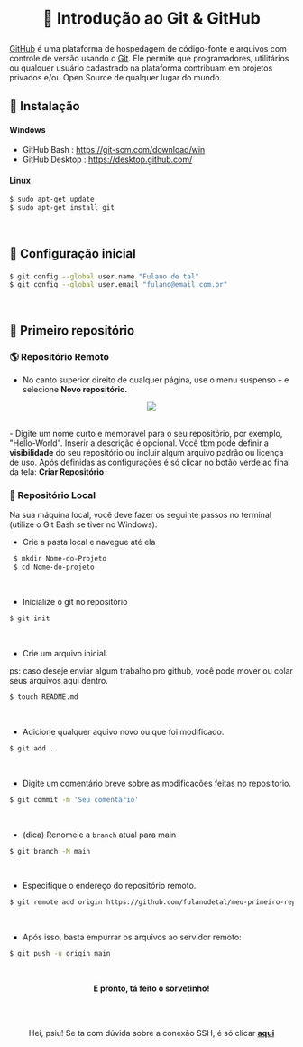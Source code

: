 # <p align = "center"> 📗 Introdução ao Git & GitHub</p>

[GitHub](https://github.com/) é uma plataforma de hospedagem de código-fonte e arquivos com controle de versão usando o [Git](https://git-scm.com/docs/git/pt_BR). Ele permite que programadores, utilitários ou qualquer usuário cadastrado na plataforma contribuam em projetos privados e/ou Open Source de qualquer lugar do mundo.




## <p align = "left"> 🔻 Instalação </p>

#### <p align = "left"> Windows </p>

- GitHub Bash : https://git-scm.com/download/win
- GitHub Desktop : https://desktop.github.com/

#### <p align = "left"> Linux </p>

```bash
$ sudo apt-get update
$ sudo apt-get install git
```
<br/>

## <p align = "left"> 🔻 Configuração inicial </p>


```bash
$ git config --global user.name "Fulano de tal"
$ git config --global user.email "fulano@email.com.br"
```
<br/>

## <p align = "left"> 🔻 Primeiro repositório </p>

### 🌎 Repositório Remoto 
- No canto superior direito de qualquer página, use o menu suspenso  `+`  e selecione <strong>Novo repositório.</strong>

<p align="center"><img src="https://user-images.githubusercontent.com/72531277/134835276-75b8ef7f-99ee-4d15-bd79-fd18ba6f484e.png" /> </p>

<br/>
- Digite um nome curto e memorável para o seu repositório, por exemplo, "Hello-World". Inserir a descrição é opcional. Você tbm pode definir a <strong>visibilidade</strong> do seu repositório ou incluir algum arquivo padrão ou licença de uso. Após definidas as configurações é só clicar no botão verde ao final da tela: <strong> Criar Repositório</strong>

### 📍 Repositório Local

Na sua máquina local, você deve fazer os seguinte passos no terminal (utilize o Git Bash se tiver no Windows):

- Crie a pasta local e navegue até ela

```bash
 $ mkdir Nome-do-Projeto
 $ cd Nome-do-projeto
 ```
 <br/>

- Inicialize o git no repositório

 ```bash
 $ git init 
 ```
<br/>

- Crie um arquivo inicial.

ps: caso deseje enviar algum trabalho pro github, você pode mover ou colar seus arquivos aqui dentro.

 ```bash
 $ touch README.md
 ```
 <br/>

- Adicione qualquer aquivo novo ou que foi modificado. 
 ```bash
 $ git add .
 ```
 <br/>


- Digite um comentário breve sobre as modificações feitas no repositorio.
 ```bash
 $ git commit -m 'Seu comentário'
 ```
 <br/>

 
- (dica) Renomeie a `branch` atual para main 
 ```bash
 $ git branch -M main
 ```
 <br/>


- Especifique o endereço do repositório remoto.
 ```bash
 $ git remote add origin https://github.com/fulanodetal/meu-primeiro-repositorio.git
 ```
 <br/>

 - Após isso, basta empurrar os arquivos ao servidor remoto:

 ```bash
 $ git push -u origin main
 ```
 <br/>
 
 <p align ="center"> <strong>E pronto, tá feito o sorvetinho!
</a></strong></p>

 <br/>
 <br/>

<p align ="center"> Hei, psiu! Se ta com dúvida sobre a conexão SSH, é só clicar <strong><a href="https://github.com/luanalessa/tutorial-git/blob/main/CONEXAO-SSH.md">aqui</a></strong></p>
